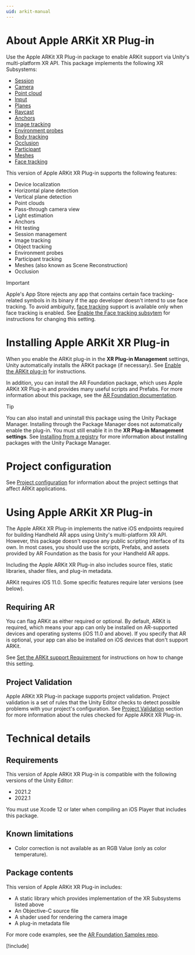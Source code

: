 ```yaml
---
uid: arkit-manual
---
```

# About Apple ARKit XR Plug-in

Use the Apple ARKit XR Plug-in package to enable ARKit support via Unity's multi-platform XR API. This package implements the following XR Subsystems:

* [Session](xref:arsubsystems-session-subsystem)
* [Camera](xref:arsubsystems-camera-subsystem)
* [Point cloud](xref:arsubsystems-point-cloud-subsystem)
* [Input](xref:UnityEngine.XR.XRInputSubsystem)
* [Planes](xref:arsubsystems-plane-subsystem)
* [Raycast](xref:arsubsystems-raycast-subsystem)
* [Anchors](xref:arsubsystems-anchor-subsystem)
* [Image tracking](xref:arsubsystems-image-tracking-subsystem)
* [Environment probes](xref:arsubsystems-environment-probe-subsystem)
* [Body tracking](xref:UnityEngine.XR.ARSubsystems.XRHumanBodySubsystem)
* [Occlusion](xref:arsubsystems-occlusion-subsystem)
* [Participant](xref:arsubsystems-participant-subsystem)
* [Meshes](xref:arsubsystems-mesh-subsystem)
* [Face tracking](xref:arsubsystems-face-subsystem)

This version of Apple ARKit XR Plug-in supports the following features:

* Device localization
* Horizontal plane detection
* Vertical plane detection
* Point clouds
* Pass-through camera view
* Light estimation
* Anchors
* Hit testing
* Session management
* Image tracking
* Object tracking
* Environment probes
* Participant tracking
* Meshes (also known as Scene Reconstruction)
* Occlusion

> [!IMPORTANT]
> Apple's App Store rejects any app that contains certain face tracking-related symbols in its binary if the app developer doesn't intend to use face tracking. To avoid ambiguity, [face tracking](xref:arsubsystems-face-subsystem) support is available only when face tracking is enabled. See [Enable the Face tracking subsytem](xref:arkit-project-config#enable-face-tracking) for instructions for changing this setting. 

# Installing Apple ARKit XR Plug-in

When you enable the ARKit plug-in in the **XR Plug-in Management** settings, Unity automatically installs the ARKit package (if necessary). See [Enable the ARKit plug-in](xref:arkit-project-config#enable-the-apple-arkit-plug-in) for instructions.

In addition, you can install the AR Foundation package, which uses Apple ARKit XR Plug-in and provides many useful scripts and Prefabs. For more information about this package, see the [AR Foundation documentation](https://docs.unity3d.com/Packages/com.unity.xr.arfoundation@latest).

> [!TIP]
> You can also install and uninstall this package using the Unity Package Manager. Installing through the Package Manager does not automatically enable the plug-in. You must still enable it in the **XR Plug-in Management settings**. See [Installing from a registry](xref:upm-ui-install) for more information about installing packages with the Unity Package Manager.


# Project configuration

See [Project configuration](xref:arkit-project-config) for information about the project settings that affect ARKit applications. 


# Using Apple ARKit XR Plug-in

The Apple ARKit XR Plug-in implements the native iOS endpoints required for building Handheld AR apps using Unity's multi-platform XR API. However, this package doesn't expose any public scripting interface of its own. In most cases, you should use the scripts, Prefabs, and assets provided by AR Foundation as the basis for your Handheld AR apps.

Including the Apple ARKit XR Plug-in also includes source files, static libraries, shader files, and plug-in metadata.

ARKit requires iOS 11.0. Some specific features require later versions (see below).


## Requiring AR

You can flag ARKit as either required or optional. By default, ARKit is required, which means your app can only be installed on AR-supported devices and operating systems (iOS 11.0 and above). If you specify that AR is optional, your app can also be installed on iOS devices that don't support ARKit.

See [Set the ARKit support Requirement](xref:arkit-project-config#arkit-required) for instructions on how to change this setting.


## Project Validation

Apple ARKit XR Plug-in package supports project validation. Project validation is a set of rules that the Unity Editor checks to detect possible problems with your project's configuration. See [Project Validation](xref:arkit-project-config#project-validation) section for more information about the rules checked for Apple ARKit XR Plug-in.

# Technical details

## Requirements

This version of Apple ARKit XR Plug-in is compatible with the following versions of the Unity Editor:

* 2021.2
* 2022.1

You must use Xcode 12 or later when compiling an iOS Player that includes this package.

## Known limitations

* Color correction is not available as an RGB Value (only as color temperature).

## Package contents

This version of Apple ARKit XR Plug-in includes:

* A static library which provides implementation of the XR Subsystems listed above
* An Objective-C source file
* A shader used for rendering the camera image
* A plug-in metadata file

For more code examples, see the [AR Foundation Samples repo](https://github.com/Unity-Technologies/arfoundation-samples).

[!include[](snippets/apple-arkit-trademark.md)]

